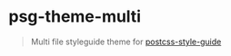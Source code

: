 # psg-theme-multi

> Multi file styleguide theme for [postcss-style-guide](https://github.com/morishitter/postcss-style-guide)